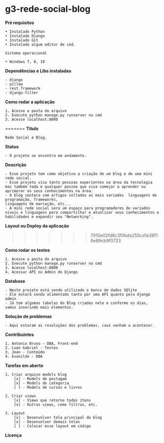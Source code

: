 # g3-rede-social-blog

**Pré requisitos**

    • Instalado Python
    • Instalado Django
    • Instalado Git
    • Instalado algum editor de cód. 

    Sistema operacional

    • Windows 7, 8, 10

**Dependências e Libs instaladas**

    - django
    - pillow
    - rest_framework
    - django-filter

**Como rodar a aplicação**

    1. Acesse a pasta do arquivo
    2. Execute python manage.py runserver no cmd
    3. Acesse localhost:8000
=======
**Título**

    Rede Social e Blog.

**Status**

    - O projeto se encontra em andamento.

**Descrição**

    - Esse projeto tem como objetivo a criação de um blog e de uma mini rede social.
    - Esse projeto visa tanto pessoas experientes na área da tecnologia  mas também toda e qualquer pessoa que visa começar a aprender ou aprimorar os seus conhecimentos na área.
    - O blog contara com artigos voltados as mais variadas  linguagens de programação, frameworks,
    linguagens de marcação, etc...
    - A mini rede social sera um espaço para programadores de variados niveis e linguagens para compartilhar e atualizar seus conhecimentos e habilidades e expandir seu "Networking".

**Layout ou Deploy da aplicação**
>>>>>>> 7910e02fd8c3f0bde255cd1e38f16e89cb9f0723

**Como rodar os testes**

    1. Acesse a pasta do arquivo
    2. Execute python manage.py runserver no cmd
    3. Acesse localhost:8000
    4. Acessar API ou Admin do Django
    
**Database**

    - Neste projeto está sendo utilizado o banco de dados SQlite
    - Ele estará sendo alimentado tanto por uma API quanto pelo django admin
    - Já tem algumas tabelas do Blog criadas nele e conforme os dias, vamos inserindo mais elementos.

**Solução de problemas**

    - Aqui estaram as resoluções dos problemas, caso venham a acontecer.

**Contribuintes**

    1. Antonio Bruno - DBA, Front-end
    2. Luan Gabriel - Testes
    3. Jean - Conteúdo
    4. Evanildo - DBA

**Tarefas em aberto**

    1. Criar arquivo models blog
        [x] - Models de postagem
        [x] - Models de categoria
        [ ] - Models de cursos e livros

    2. Criar views
        [x] - Views que retorna todos itens
        [x] - Outras views, como filtros, etc.

    3. Layout
        [x] - Desenvolver tela principal do blog
        [x] - Desenvolver demais telas
        [ ] - Colocar esse layout em código

**Licença**

